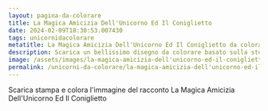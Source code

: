 ```yaml
---
layout: pagina-da-colorare
title: La Magica Amicizia Dell'Unicorno Ed Il Coniglietto
date: 2024-02-09T18:30:53.007430
tags: unicornidacolorare
metatitle: La Magica Amicizia Dell'Unicorno Ed Il Coniglietto da colorare
description: Scarica un bellissimo disegno da colorare basato sulla storia La Magica Amicizia Dell'Unicorno Ed Il Coniglietto
image: /assets/images/la-magica-amicizia-dell'unicorno-ed-il-coniglietto.png
permalink: /unicorni-da-colorare/la-magica-amicizia-dell'unicorno-ed-il-coniglietto.html
---
```

Scarica stampa e colora l'immagine del racconto La Magica Amicizia Dell'Unicorno Ed Il Coniglietto

